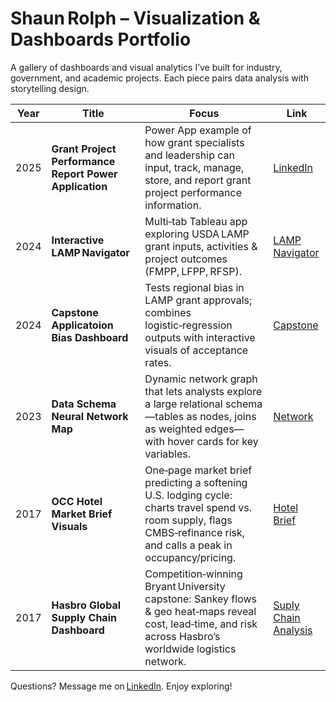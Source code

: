 # Shaun Rolph – Visualization & Dashboards Portfolio

A gallery of dashboards and visual analytics I’ve built for industry, government, and academic projects.  Each piece pairs data analysis with storytelling design.

| Year | Title | Focus | Link |
|------|-------|-------|------|
| 2025 | **Grant Project Performance Report Power Application** | Power App example of how grant specialists and leadership can input, track, manage, store, and report grant project performance information. | [LinkedIn](https://www.linkedin.com/in/shaun-rolph-79692b74/) |
| 2024 | **Interactive LAMP Navigator** | Multi‑tab Tableau app exploring USDA LAMP grant inputs, activities & project outcomes (FMPP, LFPP, RFSP). | [LAMP Navigator](https://www.linkedin.com/in/shaun-rolph-79692b74/) |
| 2024 | **Capstone Applicatoion Bias Dashboard** | Tests regional bias in LAMP grant approvals; combines logistic‑regression outputs with interactive visuals of acceptance rates. | [Capstone](https://github.com/ShaunCRolph/Dashboard-and-Visualizations-Repo/blob/main/Capstone%20Application%20Bias%20Dashboard.pdf) |
| 2023 | **Data Schema Neural Network Map** | Dynamic network graph that lets analysts explore a large relational schema—tables as nodes, joins as weighted edges—with hover cards for key variables. | [Network](https://github.com/ShaunCRolph/Dashboard-and-Visualizations-Repo/blob/main/Data%20Schema%20Neural%20Network%20Map.pdf) |
| 2017 | **OCC Hotel Market Brief Visuals** | One‑page market brief predicting a softening U.S. lodging cycle: charts travel spend vs. room supply, flags CMBS‑refinance risk, and calls a peak in occupancy/pricing. | [Hotel Brief](https://github.com/ShaunCRolph/Dashboard-and-Visualizations-Repo/blob/main/OCC%20Hotel%20Draft.pdf]) |
| 2017 | **Hasbro Global Supply Chain Dashboard** | Competition‑winning Bryant University capstone: Sankey flows & geo heat‑maps reveal cost, lead‑time, and risk across Hasbro’s worldwide logistics network. | [Suply Chain Analysis](https://github.com/ShaunCRolph/Dashboard-and-Visualizations-Repo/blob/main/Hasbro%20Supply%20Chain%20Analysis.pdf) |

Questions? Message me on [LinkedIn](https://www.linkedin.com/in/shaun-rolph-79692b74/).  Enjoy exploring!
